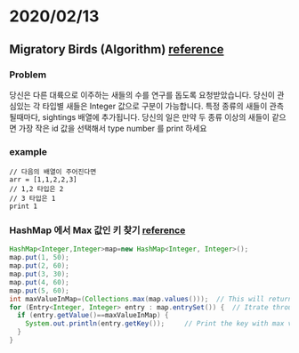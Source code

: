 # 2020/02/13

## Migratory Birds (Algorithm) [reference](https://www.hackerrank.com/challenges/migratory-birds/problem)

### Problem 
당신은 다른 대륙으로 이주하는 새들의 수를 연구를 돕도록 요청받았습니다. 
당신이 관심있는 각 타입별 새들은 Integer 값으로 구분이 가능합니다. 
특정 종류의 새들이 관측 될때마다, sightings 배열에 추가됩니다. 
당신의 일은 만약 두 종류 이상의 새들이 같으면 가장 작은 id 값을 선택해서 type number 를 print 하세요

### example

~~~
// 다음의 배열이 주어진다면
arr = [1,1,2,2,3]
// 1,2 타입은 2
// 3 타입은 1
print 1
~~~

### HashMap 에서 Max 값인 키 찾기 [reference](https://stackoverflow.com/questions/5911174/finding-key-associated-with-max-value-in-a-java-map)

~~~java
HashMap<Integer,Integer>map=new HashMap<Integer, Integer>();
map.put(1, 50);
map.put(2, 60);
map.put(3, 30);
map.put(4, 60);
map.put(5, 60);
int maxValueInMap=(Collections.max(map.values()));  // This will return max value in the Hashmap
for (Entry<Integer, Integer> entry : map.entrySet()) {  // Itrate through hashmap
  if (entry.getValue()==maxValueInMap) {
    System.out.println(entry.getKey());     // Print the key with max value
  }
}
~~~
